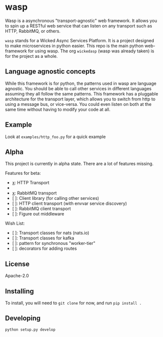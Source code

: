 # wasp

Wasp is a asynchronous "transport-agnostic" web framework.
It allows you to spin up a RESTful web service that can listen on any transport
such as HTTP, RabbitMQ, or others.

`wasp` stands for a Wicked Async Services Platform.
It is a project designed to make microservices in python easier. 
This repo is the main python web-framework for using wasp.
The org `wickedasp` (wasp was already taken) is for the project as a whole.

## Language agnostic concepts
While this framework is for python, the patterns used in wasp are language
agnostic. You should be able to call other services in different languages
assuming they all follow the same patterns. This framework has a pluggable
architecture for the transport layer, which allows you to switch from
http to using a message bus, or vice-versa. You could even listen on both
at the same time without having to modify your code at all.

## Example
Look at `examples/http_foo.py` for a quick example

## Alpha
This project is currently in alpha state. 
There are a lot of features missing.

Features for beta:
- [x]: HTTP Transport
- [x]: Routing
- [x]: RabbitMQ transport
- [ ]: Client library (for calling other services)
- [ ]: HTTP client transport (with envvar service discovery)
- [ ]: RabbitMQ client transport
- [ ]: Figure out middleware
 
Wish List:
- [ ]: Transport classes for nats (nats.io)
- [ ]: Transport classes for kafka
- [ ]: pattern for synchronous "worker-tier"
- [ ]: decorators for adding routes

## License
Apache-2.0

## Installing
To install, you will need to `git clone` for now, and run `pip install .`

## Developing
`python setup.py develop`

